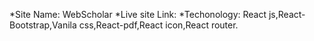 *Site Name: WebScholar
*Live site Link: 
*Techonology: React js,React-Bootstrap,Vanila css,React-pdf,React icon,React router.